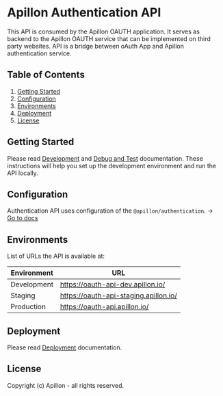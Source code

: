# Apillon Authentication API

This API is consumed by the Apillon OAUTH application. It serves as backend to the Apillon OAUTH service that can be implemented on third party websites. API is a bridge between oAuth App and Apillon authentication service.

## Table of Contents

1. [Getting Started](#getting-started)
2. [Configuration](#configuration)
3. [Environments](#environments)
4. [Deployment](#deployment)
5. [License](#license)

## Getting Started

Please read [Development](../../docs/development.md) and [Debug and Test](../../docs/debug-and-test.md) documentation. These instructions will help you set up the development environment and run the API locally.

## Configuration

Authentication API uses configuration of the `@apillon/authentication`. -> [Go to docs](../../services/authentication/README.md#configuration)

## Environments

List of URLs the API is available at:

| Environment | URL                                     |
| ----------- | --------------------------------------- |
| Development | <https://oauth-api-dev.apillon.io/>     |
| Staging     | <https://oauth-api-staging.apillon.io/> |
| Production  | <https://oauth-api.apillon.io/>         |

## Deployment

Please read [Deployment](../../docs/deployment.md) documentation.

## License

Copyright (c) Apillon - all rights reserved.
